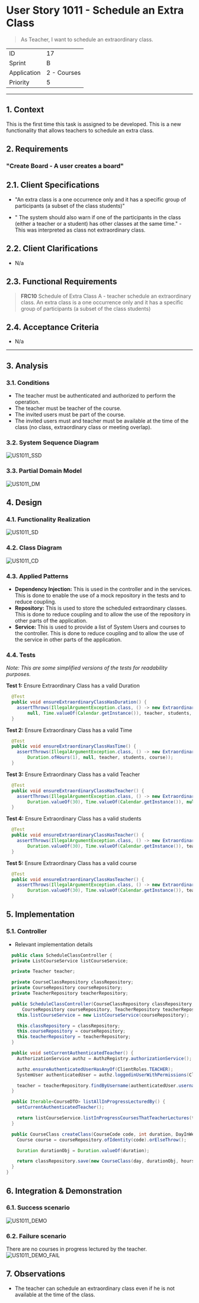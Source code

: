 # User Story 1011 - Schedule an Extra Class

> As Teacher, I want to schedule an extraordinary class.

|             |             |
| ----------- | ----------- |
| ID          | 17          |
| Sprint      | B           |
| Application | 2 - Courses |
| Priority    | 5           |

---

## 1. Context

This is the first time this task is assigned to be developed. This is a new functionality that allows teachers to schedule an extra class.

## 2. Requirements

### "Create Board - A user creates a board"

## 2.1. Client Specifications

- "An extra class is a one occurrence only and it has a specific group of participants (a subset of the class students)"

- " The system should also warn if one of the participants in the class (either a teacher or a student) has other classes at the same time." - This was interpreted as class not extraordinary class.

## 2.2. Client Clarifications

- N/a

## 2.3. Functional Requirements

> **FRC10** Schedule of Extra Class A - teacher schedule an extraordinary class. An extra class is a one occurrence only and it has a specific group of participants (a subset of the class students)

## 2.4. Acceptance Criteria

- N/a

---

## 3. Analysis

### 3.1. Conditions

- The teacher must be authenticated and authorized to perform the operation.
- The teacher must be teacher of the course.
- The invited users must be part of the course.
- The invited users must and teacher must be available at the time of the class (no class, extraordinary class or meeting overlap).

### 3.2. System Sequence Diagram

![US1011_SSD](out/US1011_SSD.svg)

### 3.3. Partial Domain Model

![US1011_DM](out/US1011_DM.svg)

## 4. Design

### 4.1. Functionality Realization

![US1011_SD](out/US1011_SD.svg)

### 4.2. Class Diagram

![US1011_CD](out/US1011_CD.svg)

### 4.3. Applied Patterns

- **Dependency Injection:** This is used in the controller and in the services. This is done to enable the use of a mock repository in the tests and to reduce coupling.
- **Repository:** This is used to store the scheduled extraordinary classes. This is done to reduce coupling and to allow the use of the repository in other parts of the application.
- **Service:** This is used to provide a list of System Users and courses to the controller. This is done to reduce coupling and to allow the use of the service in other parts of the application.

### 4.4. Tests

_Note: This are some simplified versions of the tests for readability purposes._

**Test 1:** Ensure Extraordinary Class has a valid Duration

```java
  @Test
  public void ensureExtraordinaryClassHasDuration() {
    assertThrows(IllegalArgumentException.class, () -> new ExtraordinaryClass(
        null, Time.valueOf(Calendar.getInstance()), teacher, students, course));
  }
```

**Test 2:** Ensure Extraordinary Class has a valid Time

```java
  @Test
  public void ensureExtraordinaryClassHasTime() {
    assertThrows(IllegalArgumentException.class, () -> new ExtraordinaryClass(
        Duration.ofHours(1), null, teacher, students, course));
  }
```

**Test 3:** Ensure Extraordinary Class has a valid Teacher

```java
  @Test
  public void ensureExtraordinaryClassHasTeacher() {
    assertThrows(IllegalArgumentException.class, () -> new ExtraordinaryClass(
        Duration.valueOf(30), Time.valueOf(Calendar.getInstance()), null, students, course));
  }
```

**Test 4:** Ensure Extraordinary Class has a valid students

```java
  @Test
  public void ensureExtraordinaryClassHasTeacher() {
    assertThrows(IllegalArgumentException.class, () -> new ExtraordinaryClass(
        Duration.valueOf(30), Time.valueOf(Calendar.getInstance()), teacher, null, course));
  }
```

**Test 5:** Ensure Extraordinary Class has a valid course

```java
  @Test
  public void ensureExtraordinaryClassHasTeacher() {
    assertThrows(IllegalArgumentException.class, () -> new ExtraordinaryClass(
        Duration.valueOf(30), Time.valueOf(Calendar.getInstance()), teacher, students, null));
  }
```

## 5. Implementation

### 5.1. Controller

- Relevant implementation details

```java
  public class ScheduleClassController {
  private ListCourseService listCourseService;

  private Teacher teacher;

  private CourseClassRepository classRepository;
  private CourseRepository courseRepository;
  private TeacherRepository teacherRepository;

  public ScheduleClassController(CourseClassRepository classRepository,
      CourseRepository courseRepository, TeacherRepository teacherRepository) {
    this.listCourseService = new ListCourseService(courseRepository);

    this.classRepository = classRepository;
    this.courseRepository = courseRepository;
    this.teacherRepository = teacherRepository;
  }

  public void setCurrentAuthenticatedTeacher() {
    AuthorizationService authz = AuthzRegistry.authorizationService();

    authz.ensureAuthenticatedUserHasAnyOf(ClientRoles.TEACHER);
    SystemUser authenticatedUser = authz.loggedinUserWithPermissions(ClientRoles.TEACHER).orElseThrow();

    teacher = teacherRepository.findByUsername(authenticatedUser.username()).orElseThrow();
  }

  public Iterable<CourseDTO> listAllInProgressLecturedBy() {
    setCurrentAuthenticatedTeacher();

    return listCourseService.listInProgressCoursesThatTeacherLectures(teacher);
  }

  public CourseClass createClass(CourseCode code, int duration, DayInWeek day, Hours hours) {
    Course course = courseRepository.ofIdentity(code).orElseThrow();

    Duration durationObj = Duration.valueOf(duration);

    return classRepository.save(new CourseClass(day, durationObj, hours, course, teacher));
  }
}
```

## 6. Integration & Demonstration

### 6.1. Success scenario

![US1011_DEMO](US1011_DEMO.png)

### 6.2. Failure scenario

There are no courses in progress lectured by the teacher.
![US1011_DEMO_FAIL](US1011_DEMO_FAIL.png)

## 7. Observations

- The teacher can schedule an extraordinary class even if he is not available at the time of the class.
